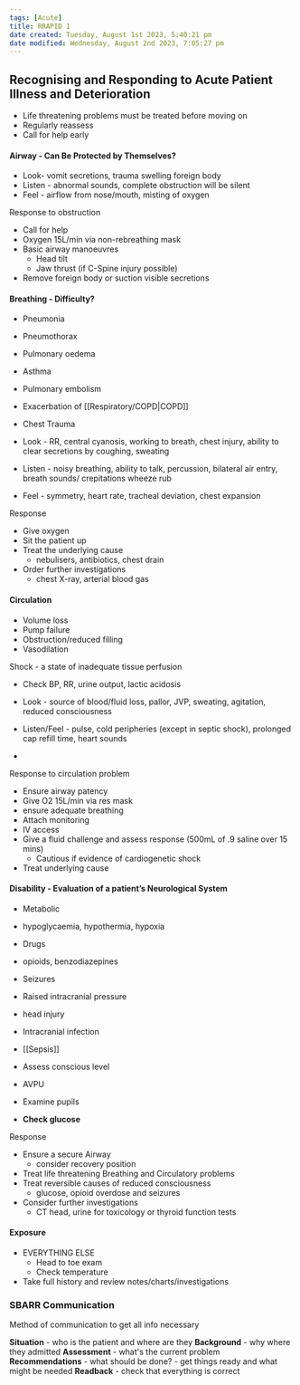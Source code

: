 ```yaml
---
tags: [Acute]
title: RRAPID 1
date created: Tuesday, August 1st 2023, 5:40:21 pm
date modified: Wednesday, August 2nd 2023, 7:05:27 pm
---
```

## Recognising and Responding to Acute Patient Illness and Deterioration

- Life threatening problems must be treated before moving on
- Regularly reassess 
- Call for help early

#### Airway - Can Be Protected by Themselves?
- Look- vomit secretions, trauma swelling foreign body 
- Listen - abnormal sounds, complete obstruction will be silent
- Feel - airflow from nose/mouth, misting of oxygen

Response to obstruction
- Call for help
- Oxygen 15L/min via non-rebreathing mask
- Basic airway manoeuvres
	- Head tilt
	- Jaw thrust (if C-Spine injury possible)
- Remove foreign body or suction visible secretions

#### Breathing - Difficulty?
- Pneumonia 
- Pneumothorax 
- Pulmonary oedema 
- Asthma 
- Pulmonary embolism
- Exacerbation of [[Respiratory/COPD|COPD]] 
- Chest Trauma

- Look - RR, central cyanosis, working to breath, chest injury, ability to clear secretions by coughing, sweating 
- Listen - noisy breathing, ability to talk, percussion, bilateral air entry, breath sounds/ crepitations wheeze rub
- Feel - symmetry, heart rate, tracheal deviation, chest expansion

Response
- Give oxygen 
- Sit the patient up 
- Treat the underlying cause
	- nebulisers, antibiotics, chest drain 
- Order further investigations 
	- chest X-ray, arterial blood gas

#### Circulation
- Volume loss
- Pump failure
- Obstruction/reduced filling
- Vasodilation

Shock - a state of inadequate tissue perfusion
- Check BP, RR, urine output, lactic acidosis

- Look - source of blood/fluid loss, pallor, JVP, sweating, agitation, reduced consciousness
- Listen/Feel - pulse, cold peripheries (except in septic shock), prolonged cap refill time, heart sounds
-

Response to circulation problem
- Ensure airway patency 
- Give O2 15L/min via res mask
- ensure adequate breathing 
- Attach monitoring
- IV access 
- Give a fluid challenge and assess response (500mL of .9 saline over 15 mins)
	- Cautious if evidence of cardiogenetic shock 
- Treat underlying cause 

#### Disability - Evaluation of a patient’s Neurological System
- Metabolic 
- hypoglycaemia, hypothermia, hypoxia
- Drugs 
- opioids, benzodiazepines 
- Seizures
- Raised intracranial pressure 
- head injury
- Intracranial infection 
- [[Sepsis]]

- Assess conscious level
- AVPU 
- Examine pupils
- **Check glucose**


Response
- Ensure a secure Airway 
	- consider recovery position
- Treat life threatening Breathing and Circulatory problems 
- Treat reversible causes of reduced consciousness 
	- glucose, opioid overdose and seizures
- Consider further investigations 
	- CT head, urine for toxicology or thyroid function tests

#### Exposure
- EVERYTHING ELSE
	- Head to toe exam
	- Check temperature
- Take full history and review notes/charts/investigations

### SBARR Communication
Method of communication to get all info necessary

**Situation** - who is the patient and where are they
**Background** - why where they admitted
**Assessment** - what's the current problem
**Recommendations** - what should be done? - get things ready and what might be needed
**Readback** - check that everything is correct

